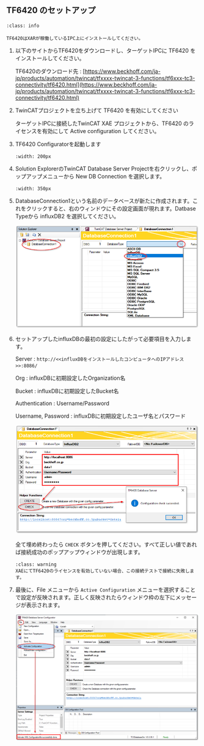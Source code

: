 ## TF6420 のセットアップ

```{admonition} 注意
:class: info

TF6420はXARが稼働しているIPC上にインストールしてください。
```


1. 以下のサイトからTF6420をダウンロードし、ターゲットIPCに TF6420 をインストールしてください。

    TF6420のダウンロード先
    : [https://www.beckhoff.com/ja-jp/products/automation/twincat/tfxxxx-twincat-3-functions/tf6xxx-tc3-connectivity/tf6420.html](https://www.beckhoff.com/ja-jp/products/automation/twincat/tfxxxx-twincat-3-functions/tf6xxx-tc3-connectivity/tf6420.html)



2. TwinCATプロジェクトを立ち上げて TF6420 を有効にしてください

    ターゲットIPCに接続したTwinCAT XAE プロジェクトから、TF6420 のライセンスを有効にして Active configuration してください。

3. TF6420 Configuratorを起動します

    ```{image} assets/2023-02-19-15-45-14.png
    :width: 200px
    ```

4. Solution ExplorerのTwinCAT Database Server Projectを右クリックし、ポップアップメニューから New DB Connection を選択します。

    ```{image} assets/2023-02-19-16-06-01.png
    :width: 350px
    ```

5. DatabaseConnection1という名前のデータベースが新たに作成されます。これをクリックすると、右のウィンドウにその設定画面が現れます。Datbase Typeから influxDB2 を選択してください。

    ![](assets/2023-02-19-16-07-45.png)

6. セットアップしたinfluxDBの最初の設定にしたがって必要項目を入力します。

    Server
    : `http://<<influxDBをインストールしたコンピュータへのIPアドレス>>:8086/`

    Org
    : influxDBに初期設定したOrganization名

    Bucket
    : influxDBに初期設定したBucket名

    Authentication
    : Username/Password

    Username, Password
    : influxDBに初期設定したユーザ名とパスワード

   ![](assets/2023-02-19-16-08-55.png)

   全て埋め終わったら `CHECK` ボタンを押してください。すべて正しい値であれば接続成功のポップアップウィンドウが出現します。

   ```{admonition} 注意
   :class: warning
   XAEにてTF6420のライセンスを有効していない場合、この接続テストで接続に失敗します。
   ```

7. 最後に、File メニューから `Active Configuration` メニューを選択することで設定が反映されます。正しく反映されたらウィンドウ枠の左下にメッセージが表示されます。

    ![](assets/2023-02-19-16-22-58.png)